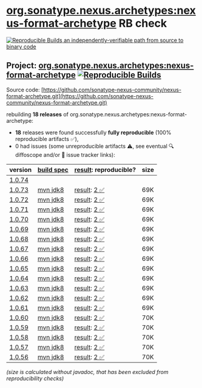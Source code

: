 [org.sonatype.nexus.archetypes:nexus-format-archetype](https://central.sonatype.com/artifact/org.sonatype.nexus.archetypes/nexus-format-archetype/versions) RB check
=======

[![Reproducible Builds](https://reproducible-builds.org/images/logos/rb.svg) an independently-verifiable path from source to binary code](https://reproducible-builds.org/)

## Project: [org.sonatype.nexus.archetypes:nexus-format-archetype](https://central.sonatype.com/artifact/org.sonatype.nexus.archetypes/nexus-format-archetype/versions) [![Reproducible Builds](https://img.shields.io/endpoint?url=https://raw.githubusercontent.com/jvm-repo-rebuild/reproducible-central/master/content/org/sonatype/nexus/archetypes/nexus-format-archetype/badge.json)](https://github.com/jvm-repo-rebuild/reproducible-central/blob/master/content/org/sonatype/nexus/archetypes/nexus-format-archetype/README.md)

Source code: [https://github.com/sonatype-nexus-community/nexus-format-archetype.git](https://github.com/sonatype-nexus-community/nexus-format-archetype.git)

rebuilding **18 releases** of org.sonatype.nexus.archetypes:nexus-format-archetype:
- **18** releases were found successfully **fully reproducible** (100% reproducible artifacts :white_check_mark:),
- 0 had issues (some unreproducible artifacts :warning:, see eventual :mag: diffoscope and/or :memo: issue tracker links):

| version | [build spec](/BUILDSPEC.md) | [result](https://reproducible-builds.org/docs/jvm/): reproducible? | size |
| -- | --------- | ------ | -- |
| [1.0.74](https://central.sonatype.com/artifact/org.sonatype.nexus.archetypes/nexus-format-archetype/1.0.74/pom) | | | |
| [1.0.73](https://central.sonatype.com/artifact/org.sonatype.nexus.archetypes/nexus-format-archetype/1.0.73/pom) | [mvn jdk8](nexus-format-archetype-1.0.73.buildspec) | [result](nexus-format-archetype-1.0.73.buildinfo): [2 :white_check_mark: ](nexus-format-archetype-1.0.73.buildcompare) | 69K |
| [1.0.72](https://central.sonatype.com/artifact/org.sonatype.nexus.archetypes/nexus-format-archetype/1.0.72/pom) | [mvn jdk8](nexus-format-archetype-1.0.72.buildspec) | [result](nexus-format-archetype-1.0.72.buildinfo): [2 :white_check_mark: ](nexus-format-archetype-1.0.72.buildcompare) | 69K |
| [1.0.71](https://central.sonatype.com/artifact/org.sonatype.nexus.archetypes/nexus-format-archetype/1.0.71/pom) | [mvn jdk8](nexus-format-archetype-1.0.71.buildspec) | [result](nexus-format-archetype-1.0.71.buildinfo): [2 :white_check_mark: ](nexus-format-archetype-1.0.71.buildcompare) | 69K |
| [1.0.70](https://central.sonatype.com/artifact/org.sonatype.nexus.archetypes/nexus-format-archetype/1.0.70/pom) | [mvn jdk8](nexus-format-archetype-1.0.70.buildspec) | [result](nexus-format-archetype-1.0.70.buildinfo): [2 :white_check_mark: ](nexus-format-archetype-1.0.70.buildcompare) | 69K |
| [1.0.69](https://central.sonatype.com/artifact/org.sonatype.nexus.archetypes/nexus-format-archetype/1.0.69/pom) | [mvn jdk8](nexus-format-archetype-1.0.69.buildspec) | [result](nexus-format-archetype-1.0.69.buildinfo): [2 :white_check_mark: ](nexus-format-archetype-1.0.69.buildcompare) | 69K |
| [1.0.68](https://central.sonatype.com/artifact/org.sonatype.nexus.archetypes/nexus-format-archetype/1.0.68/pom) | [mvn jdk8](nexus-format-archetype-1.0.68.buildspec) | [result](nexus-format-archetype-1.0.68.buildinfo): [2 :white_check_mark: ](nexus-format-archetype-1.0.68.buildcompare) | 69K |
| [1.0.67](https://central.sonatype.com/artifact/org.sonatype.nexus.archetypes/nexus-format-archetype/1.0.67/pom) | [mvn jdk8](nexus-format-archetype-1.0.67.buildspec) | [result](nexus-format-archetype-1.0.67.buildinfo): [2 :white_check_mark: ](nexus-format-archetype-1.0.67.buildcompare) | 69K |
| [1.0.66](https://central.sonatype.com/artifact/org.sonatype.nexus.archetypes/nexus-format-archetype/1.0.66/pom) | [mvn jdk8](nexus-format-archetype-1.0.66.buildspec) | [result](nexus-format-archetype-1.0.66.buildinfo): [2 :white_check_mark: ](nexus-format-archetype-1.0.66.buildcompare) | 69K |
| [1.0.65](https://central.sonatype.com/artifact/org.sonatype.nexus.archetypes/nexus-format-archetype/1.0.65/pom) | [mvn jdk8](nexus-format-archetype-1.0.65.buildspec) | [result](nexus-format-archetype-1.0.65.buildinfo): [2 :white_check_mark: ](nexus-format-archetype-1.0.65.buildcompare) | 69K |
| [1.0.64](https://central.sonatype.com/artifact/org.sonatype.nexus.archetypes/nexus-format-archetype/1.0.64/pom) | [mvn jdk8](nexus-format-archetype-1.0.64.buildspec) | [result](nexus-format-archetype-1.0.64.buildinfo): [2 :white_check_mark: ](nexus-format-archetype-1.0.64.buildcompare) | 69K |
| [1.0.63](https://central.sonatype.com/artifact/org.sonatype.nexus.archetypes/nexus-format-archetype/1.0.63/pom) | [mvn jdk8](nexus-format-archetype-1.0.63.buildspec) | [result](nexus-format-archetype-1.0.63.buildinfo): [2 :white_check_mark: ](nexus-format-archetype-1.0.63.buildcompare) | 69K |
| [1.0.62](https://central.sonatype.com/artifact/org.sonatype.nexus.archetypes/nexus-format-archetype/1.0.62/pom) | [mvn jdk8](nexus-format-archetype-1.0.62.buildspec) | [result](nexus-format-archetype-1.0.62.buildinfo): [2 :white_check_mark: ](nexus-format-archetype-1.0.62.buildcompare) | 69K |
| [1.0.61](https://central.sonatype.com/artifact/org.sonatype.nexus.archetypes/nexus-format-archetype/1.0.61/pom) | [mvn jdk8](nexus-format-archetype-1.0.61.buildspec) | [result](nexus-format-archetype-1.0.61.buildinfo): [2 :white_check_mark: ](nexus-format-archetype-1.0.61.buildcompare) | 69K |
| [1.0.60](https://central.sonatype.com/artifact/org.sonatype.nexus.archetypes/nexus-format-archetype/1.0.60/pom) | [mvn jdk8](nexus-format-archetype-1.0.60.buildspec) | [result](nexus-format-archetype-1.0.60.buildinfo): [2 :white_check_mark: ](nexus-format-archetype-1.0.60.buildcompare) | 70K |
| [1.0.59](https://central.sonatype.com/artifact/org.sonatype.nexus.archetypes/nexus-format-archetype/1.0.59/pom) | [mvn jdk8](nexus-format-archetype-1.0.59.buildspec) | [result](nexus-format-archetype-1.0.59.buildinfo): [2 :white_check_mark: ](nexus-format-archetype-1.0.59.buildcompare) | 70K |
| [1.0.58](https://central.sonatype.com/artifact/org.sonatype.nexus.archetypes/nexus-format-archetype/1.0.58/pom) | [mvn jdk8](nexus-format-archetype-1.0.58.buildspec) | [result](nexus-format-archetype-1.0.58.buildinfo): [2 :white_check_mark: ](nexus-format-archetype-1.0.58.buildcompare) | 70K |
| [1.0.57](https://central.sonatype.com/artifact/org.sonatype.nexus.archetypes/nexus-format-archetype/1.0.57/pom) | [mvn jdk8](nexus-format-archetype-1.0.57.buildspec) | [result](nexus-format-archetype-1.0.57.buildinfo): [2 :white_check_mark: ](nexus-format-archetype-1.0.57.buildcompare) | 70K |
| [1.0.56](https://central.sonatype.com/artifact/org.sonatype.nexus.archetypes/nexus-format-archetype/1.0.56/pom) | [mvn jdk8](nexus-format-archetype-1.0.56.buildspec) | [result](nexus-format-archetype-1.0.56.buildinfo): [2 :white_check_mark: ](nexus-format-archetype-1.0.56.buildcompare) | 70K |

<i>(size is calculated without javadoc, that has been excluded from reproducibility checks)</i>
